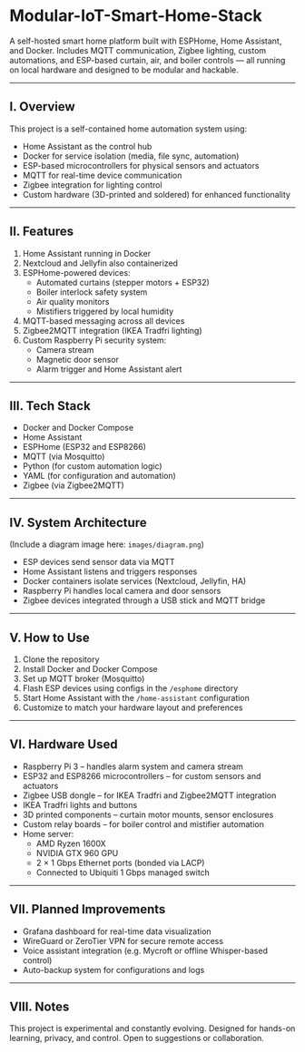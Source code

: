 # Modular-IoT-Smart-Home-Stack
A self-hosted smart home platform built with ESPHome, Home Assistant, and Docker. Includes MQTT communication, Zigbee lighting, custom automations, and ESP-based curtain, air, and boiler controls — all running on local hardware and designed to be modular and hackable.

---

## I. Overview

This project is a self-contained home automation system using:

- Home Assistant as the control hub
- Docker for service isolation (media, file sync, automation)
- ESP-based microcontrollers for physical sensors and actuators
- MQTT for real-time device communication
- Zigbee integration for lighting control
- Custom hardware (3D-printed and soldered) for enhanced functionality

---

## II. Features

1. Home Assistant running in Docker
2. Nextcloud and Jellyfin also containerized
3. ESPHome-powered devices:
   - Automated curtains (stepper motors + ESP32)
   - Boiler interlock safety system
   - Air quality monitors
   - Mistifiers triggered by local humidity
4. MQTT-based messaging across all devices
5. Zigbee2MQTT integration (IKEA Tradfri lighting)
6. Custom Raspberry Pi security system:
   - Camera stream
   - Magnetic door sensor
   - Alarm trigger and Home Assistant alert

---

## III. Tech Stack

- Docker and Docker Compose
- Home Assistant
- ESPHome (ESP32 and ESP8266)
- MQTT (via Mosquitto)
- Python (for custom automation logic)
- YAML (for configuration and automation)
- Zigbee (via Zigbee2MQTT)

---

## IV. System Architecture

(Include a diagram image here: `images/diagram.png`)

- ESP devices send sensor data via MQTT
- Home Assistant listens and triggers responses
- Docker containers isolate services (Nextcloud, Jellyfin, HA)
- Raspberry Pi handles local camera and door sensors
- Zigbee devices integrated through a USB stick and MQTT bridge

---

## V. How to Use

1. Clone the repository
2. Install Docker and Docker Compose
3. Set up MQTT broker (Mosquitto)
4. Flash ESP devices using configs in the `/esphome` directory
5. Start Home Assistant with the `/home-assistant` configuration
6. Customize to match your hardware layout and preferences

---

## VI. Hardware Used

- Raspberry Pi 3 – handles alarm system and camera stream
- ESP32 and ESP8266 microcontrollers – for custom sensors and actuators
- Zigbee USB dongle – for IKEA Tradfri and Zigbee2MQTT integration
- IKEA Tradfri lights and buttons
- 3D printed components – curtain motor mounts, sensor enclosures
- Custom relay boards – for boiler control and mistifier automation
- Home server:
  - AMD Ryzen 1600X
  - NVIDIA GTX 960 GPU
  - 2 × 1 Gbps Ethernet ports (bonded via LACP)
  - Connected to Ubiquiti 1 Gbps managed switch

---

## VII. Planned Improvements

- Grafana dashboard for real-time data visualization
- WireGuard or ZeroTier VPN for secure remote access
- Voice assistant integration (e.g. Mycroft or offline Whisper-based control)
- Auto-backup system for configurations and logs

---

## VIII. Notes

This project is experimental and constantly evolving. Designed for hands-on learning, privacy, and control. Open to suggestions or collaboration.
